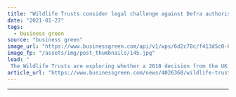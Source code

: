 ```yaml
---
title: "Wildlife Trusts consider legal challenge against Defra authorisation of neonicotinoids"
date: "2021-01-27"
tags: 
  - business green
source: "business green"
image_url: "https://www.businessgreen.com/api/v1/wps/6d2c78c/f413d5c0-8650-4985-9976-58ca58670fd2/4/bee-pollen-185x114.jpg"
image_fp: "/assets/img/post_thumbnails/145.jpg"
lead: "
 The Wildlife Trusts are exploring whether a 2018 decision from the UK Expert Committee on Pesticides could enable a legal challenge ..."
article_url: "https://www.businessgreen.com/news/4026368/wildlife-trusts-consider-legal-challenge-defra-authorisation-neonicotinoids"
---
```


---
